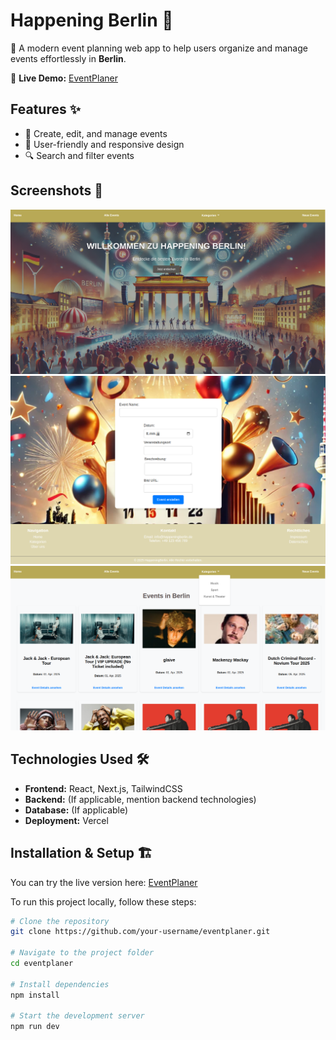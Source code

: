 # Happening Berlin 🎉  

🚀 A modern event planning web app to help users organize and manage events effortlessly in **Berlin**.  

🔗 **Live Demo:** [EventPlaner](https://eventplaner.vercel.app/)  

## Features ✨  

- 📅 Create, edit, and manage events  
- 🎨 User-friendly and responsive design  
- 🔍 Search and filter events

  
## Screenshots 📸  
![EventPlaner Screenshot](assets/homepage.png)
![EventPlaner Screenshot](assets/addEvent.png)
![EventPlaner Screenshot](assets/list-of-events.png)


## Technologies Used 🛠️  

- **Frontend:** React, Next.js, TailwindCSS  
- **Backend:** (If applicable, mention backend technologies)  
- **Database:** (If applicable)  
- **Deployment:** Vercel  

## Installation & Setup 🏗️  

You can try the live version here: [EventPlaner](https://eventplaner.vercel.app/)  

To run this project locally, follow these steps:  

```bash
# Clone the repository
git clone https://github.com/your-username/eventplaner.git

# Navigate to the project folder
cd eventplaner

# Install dependencies
npm install

# Start the development server
npm run dev

